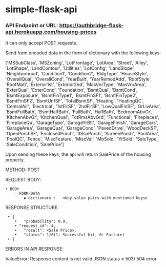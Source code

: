 # simple-flask-api

### API Endpoint or URL: https://authbridge-flask-api.herokuapp.com/housing-prices

It can only accept POST requests.

Send form encoded data in the form of dictionary with the following keys:

['MSSubClass', 'MSZoning', 'LotFrontage', 'LotArea', 'Street', 'Alley',
       'LotShape', 'LandContour', 'Utilities', 'LotConfig', 'LandSlope',
       'Neighborhood', 'Condition1', 'Condition2', 'BldgType', 'HouseStyle',
       'OverallQual', 'OverallCond', 'YearBuilt', 'YearRemodAdd', 'RoofStyle',
       'RoofMatl', 'Exterior1st', 'Exterior2nd', 'MasVnrType', 'MasVnrArea',
       'ExterQual', 'ExterCond', 'Foundation', 'BsmtQual', 'BsmtCond',
       'BsmtExposure', 'BsmtFinType1', 'BsmtFinSF1', 'BsmtFinType2',
       'BsmtFinSF2', 'BsmtUnfSF', 'TotalBsmtSF', 'Heating', 'HeatingQC',
       'CentralAir', 'Electrical', '1stFlrSF', '2ndFlrSF', 'LowQualFinSF',
       'GrLivArea', 'BsmtFullBath', 'BsmtHalfBath', 'FullBath', 'HalfBath',
       'BedroomAbvGr', 'KitchenAbvGr', 'KitchenQual', 'TotRmsAbvGrd',
       'Functional', 'Fireplaces', 'FireplaceQu', 'GarageType', 'GarageYrBlt',
       'GarageFinish', 'GarageCars', 'GarageArea', 'GarageQual', 'GarageCond',
       'PavedDrive', 'WoodDeckSF', 'OpenPorchSF', 'EnclosedPorch', '3SsnPorch',
       'ScreenPorch', 'PoolArea', 'PoolQC', 'Fence', 'MiscFeature', 'MiscVal',
       'MoSold', 'YrSold', 'SaleType', 'SaleCondition', 'SalePrice']
       
 Upon sending these keys, the api will return SalePrice of the housing property.
 
METHOD: POST

REQUEST BODY:

    • BODY
        ◦ FORM-DATA
            ▪ dictionary :	 <key-value pairs with mentioned keys>
 
 RESPONSE STRUCTURE:
 
     • {
	    • 	"probability": 0.9,
	    • "request_id": 4,
	    • 	"result": <Sale Price>,
	    • 	"status": 1/0(1: Successful hit, 0: Failure)
     • }
	
  ERRORS IN API RESPONSE:
  
  ValueError: Response content is not valid JSON status = 503/ 504 error
